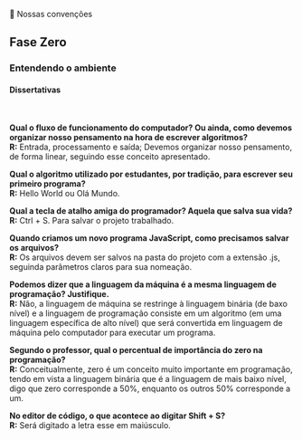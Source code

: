 👊 Nossas convenções
## Fase Zero
### Entendendo o ambiente
#### Dissertativas
</br>

**Qual o fluxo de funcionamento do computador? Ou ainda, como devemos organizar nosso pensamento na hora de escrever algoritmos?**</br>
**R:** Entrada, processamento e saída; Devemos organizar nosso pensamento, de forma linear, seguindo esse conceito apresentado.</br>

**Qual o algoritmo utilizado por estudantes, por tradição, para escrever seu primeiro programa?**</br>
**R:** Hello World ou Olá Mundo.</br>

**Qual a tecla de atalho amiga do programador? Aquela que salva sua vida?**</br>
**R:** Ctrl + S. Para salvar o projeto trabalhado.</br>

**Quando criamos um novo programa JavaScript, como precisamos salvar os arquivos?**</br>
**R:** Os arquivos devem ser salvos na pasta do projeto com a extensão .js, seguinda parâmetros claros para sua nomeação.

**Podemos dizer que a linguagem da máquina é a mesma linguagem de programação? Justifique.**</br>
**R:** Não, a linguagem de máquina se restringe à linguagem binária (de baxo nível) e a linguagem de programação consiste em um algoritmo (em uma linguagem específica de alto nível) que será convertida em linguagem de máquina pelo computador para executar um programa.</br>

**Segundo o professor, qual o percentual de importância do zero na programação?**</br>
**R:** Conceitualmente, zero é um conceito muito importante em programação, tendo em vista a linguagem binária que é a linguagem de mais baixo nível, digo que zero corresponde a 50%, enquanto os outros 50% corresponde a um.</br>

**No editor de código, o que acontece ao digitar Shift + S?**</br>
**R:** Será digitado a letra esse em maiúsculo.</br>
